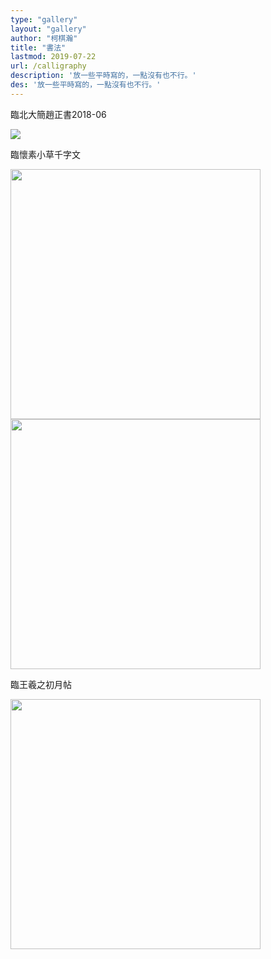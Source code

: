 ```yaml
---
type: "gallery"
layout: "gallery"
author: "柯棋瀚"
title: "書法"
lastmod: 2019-07-22
url: /calligraphy
description: '放一些平時寫的，一點沒有也不行。'
des: '放一些平時寫的，一點沒有也不行。'
---
```


<div class="gallery">
<div class="gallery-card">
<p>臨北大簡<v>趙正書</v><date>2018-06</date></p>
<img src="https://pic3.superbed.cn/item/5d359db2451253d178943143.jpg">
</div>

<div class="gallery-card">
<p>臨<v>懷素小草千字文</v></p>
<img src="https://pic3.superbed.cn/item/5d359db2451253d17894314b.jpg" height="400">

<img src="https://pic3.superbed.cn/item/5d359db2451253d17894313f.jpg" height="400">
</div>

<div class="gallery-card">
<p>臨王羲之<v>初月帖</v></p>
<img src="https://pic3.superbed.cn/item/5d359db2451253d178943147.jpg" height="400">
</div>
</div>
